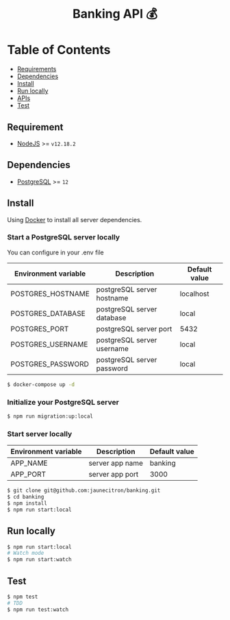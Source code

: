 <div align="center">
<h1>Banking API 💰</h1>
</div>

# Table of Contents

- [Requirements](#requirement)
- [Dependencies](#dependencies)
- [Install](#install)
- [Run locally](#run-locally)
- [APIs](./src/infrastructure/http/README.md)
- [Test](#test)

## Requirement

- [NodeJS](https://nodejs.org/en/) >= `v12.18.2`

## Dependencies

- [PostgreSQL](https://www.postgresql.org/docs/) >= `12`

## Install

Using [Docker](https://docs.docker.com/get-docker/) to install all server dependencies.

### Start a PostgreSQL server locally

You can configure in your .env file

| Environment variable | Description                | Default value |
| -------------------- | -------------------------- | ------------- |
| POSTGRES_HOSTNAME    | postgreSQL server hostname | localhost     |
| POSTGRES_DATABASE    | postgreSQL server database | local         |
| POSTGRES_PORT        | postgreSQL server port     | 5432          |
| POSTGRES_USERNAME    | postgreSQL server username | local         |
| POSTGRES_PASSWORD    | postgreSQL server password | local         |

```bash
$ docker-compose up -d
```

### Initialize your PostgreSQL server

```bash
$ npm run migration:up:local
```

### Start server locally

| Environment variable | Description     | Default value |
| -------------------- | --------------- | ------------- |
| APP_NAME             | server app name | banking       |
| APP_PORT             | server app port | 3000          |

```bash
$ git clone git@github.com:jaunecitron/banking.git
$ cd banking
$ npm install
$ npm run start:local
```

## Run locally

```bash
$ npm run start:local
# Watch mode
$ npm run start:watch
```

## Test

```bash
$ npm test
# TDD
$ npm run test:watch
```
